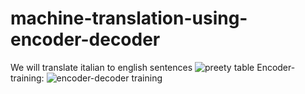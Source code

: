 # machine-translation-using-encoder-decoder
We will translate italian to english sentences
![preety table](https://user-images.githubusercontent.com/70774231/140597657-6c09dc4d-a47e-4f77-9bd8-b30ca008d29a.PNG)
Encoder-training:
![encoder-decoder training](https://user-images.githubusercontent.com/70774231/140597690-850f7a41-46b1-4614-acef-90e94d73af71.png)
